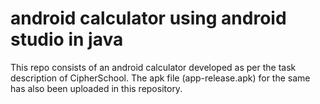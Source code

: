 # android calculator using android studio in java
This repo consists of an android calculator developed as per the task description of CipherSchool.
The apk file (app-release.apk) for the same has also been uploaded in this repository. 
